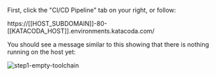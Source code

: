 First, click the "CI/CD Pipeline" tab on your right, or follow:

https://[[HOST_SUBDOMAIN]]-80-[[KATACODA_HOST]].environments.katacoda.com/

You should see a message similar to this showing that there is nothing running on the host yet:

![step1-empty-toolchain](/manuelpais/courses/treating-your-pipeline-as-a-product/01-from-zero-to-delivery/assets/step1-empty-toolchain.png)
